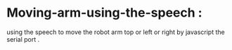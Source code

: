 # Moving-arm-using-the-speech :
using the speech to move the robot arm top or left or right by javascript the serial port .

